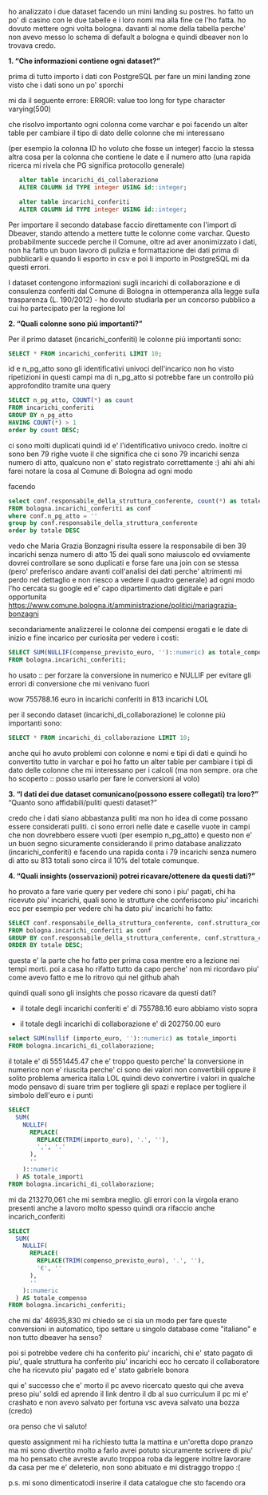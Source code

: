 ho analizzato i due dataset facendo un mini landing su postres. ho fatto un po' di casino con le due tabelle e i loro nomi ma alla fine ce l'ho fatta. ho dovuto mettere ogni volta bologna. davanti al nome della tabella perche' non avevo messo lo schema di default a bologna e quindi dbeaver non lo trovava credo.


**1. “Che informazioni contiene ogni dataset?”**

prima di tutto importo i dati con PostgreSQL per fare un mini landing zone visto che i dati sono un po' sporchi

mi da il seguente errore:
ERROR: value too long for type character varying(500)

che risolvo importanto ogni colonna come varchar 
e poi facendo un alter table per cambiare il tipo di dato delle colonne che mi interessano

(per esempio la colonna ID ho voluto che fosse un integer)
faccio la stessa altra cosa per la colonna che contiene le date e il numero atto (una rapida ricerca mi rivela che PG significa protocollo generale)


```sql 
   alter table incarichi_di_collaborazione 
   ALTER COLUMN id TYPE integer USING id::integer;

   alter table incarichi_conferiti 
   ALTER COLUMN id TYPE integer USING id::integer;
```

Per importare il secondo database faccio direttamente con l'import di Dbeaver, stando attendo a mettere tutte le colonne come varchar.
Questo probabilmente succede perche il Comune, oltre ad aver anonimizzato i dati, non ha fatto un buon lavoro di pulizia e formattazione dei dati prima di pubblicarli e quando li esporto in csv e poi li importo in PostgreSQL mi da questi errori.

I dataset contengono informazioni sugli incarichi di collaborazione e di consulenza conferiti dal Comune di Bologna in ottemperanza alla legge sulla trasparenza (L. 190/2012) - ho dovuto studiarla per un concorso pubblico a cui ho partecipato per la regione lol

**2. “Quali colonne sono piú importanti?”**

Per il primo dataset (incarichi_conferiti) le colonne piú importanti sono:

```sql
SELECT * FROM incarichi_conferiti LIMIT 10;
```

id e n_pg_atto sono gli identificativi univoci dell'incarico
non ho visto ripetizioni in questi campi ma di n_pg_atto si potrebbe fare un controllo piú approfondito tramite una query

```sql 
SELECT n_pg_atto, COUNT(*) as count
FROM incarichi_conferiti
GROUP BY n_pg_atto
HAVING COUNT(*) > 1
order by count DESC;
```
ci sono molti duplicati quindi id e' l'identificativo univoco credo.
inoltre ci sono ben 79 righe vuote il che significa che ci sono 79 incarichi senza numero di atto, qualcuno non e' stato registrato correttamente :) ahi ahi ahi
farei notare la cosa al Comune di Bologna ad ogni modo

facendo
```sql
select conf.responsabile_della_struttura_conferente, count(*) as totale
FROM bologna.incarichi_conferiti as conf
where conf.n_pg_atto = ''
group by conf.responsabile_della_struttura_conferente 
order by totale DESC
```

vedo che Maria Grazia Bonzagni risulta essere la responsabile di ben 39 incarichi senza numero di atto 15 dei quali sono maiuscolo ed ovviamente dovrei controllare se sono duplicati e forse fare una join con se stessa (pero' preferisco andare avanti coll'analisi dei dati perche' altrimenti mi perdo nel dettaglio e non riesco a vedere il quadro generale) ad ogni modo l'ho cercata su google ed e' capo dipartimento dati digitale e pari opportunita
https://www.comune.bologna.it/amministrazione/politici/mariagrazia-bonzagni

secondariamente analizzerei le colonne dei compensi erogati e le date di inizio e fine incarico per curiosita
per vedere i costi:

```sql
SELECT SUM(NULLIF(compenso_previsto_euro, '')::numeric) as totale_compenso
FROM bologna.incarichi_conferiti;
```   

ho usato :: per forzare la conversione in numerico e NULLIF per evitare gli errori di conversione che mi venivano fuori

wow 755788.16 euro in incarichi conferiti in 813 incarichi LOL

per il secondo dataset (incarichi_di_collaborazione) le colonne piú importanti sono:

```sql
SELECT * FROM incarichi_di_collaborazione LIMIT 10;
```   

anche qui ho avuto problemi con colonne e nomi e tipi di dati e quindi ho convertito tutto in varchar e poi ho fatto un alter table per cambiare i tipi di dato delle colonne che mi interessano per i calcoli (ma non sempre. ora che ho scoperto ::  posso usarlo per fare le conversioni al volo)


**3. “I dati dei due dataset comunicano(possono essere collegati) tra loro?”**
“Quanto sono affidabili/puliti questi dataset?”


credo che i dati siano abbastanza puliti ma non ho idea di come possano essere considerati puliti. ci sono errori nelle date e caselle vuote in campi che non dovrebbero essere vuoti (per esempio n_pg_atto) e questo non e' un buon segno sicuramente
considerando il primo database analizzato (incarichi_conferiti) e facendo una rapida conta i 79 incarichi senza numero di atto su 813 totali sono circa il 10% del totale comunque.

**4. “Quali insights (osservazioni) potrei ricavare/ottenere da questi dati?”**

ho provato a fare varie query per vedere chi sono i piu' pagati, chi ha ricevuto piu' incarichi, quali sono le strutture che conferiscono piu' incarichi ecc
per esempio per vedere chi ha dato piu' incarichi ho fatto:

```sql
SELECT conf.responsabile_della_struttura_conferente, conf.struttura_conferente, COUNT(conf.responsabile_della_struttura_conferente) as totale
FROM bologna.incarichi_conferiti as conf
GROUP BY conf.responsabile_della_struttura_conferente, conf.struttura_conferente 
ORDER BY totale DESC;
```   
questa e' la parte che ho fatto per prima cosa mentre ero a lezione nei tempi morti.
poi a casa ho rifatto tutto da capo perche' non mi ricordavo piu' come avevo fatto e me lo ritrovo qui nel github ahah

quindi quali sono gli insights che posso ricavare da questi dati?
- il totale degli incarichi conferiti e' di 755788.16 euro abbiamo visto sopra

- il totale degli incarichi di collaborazione e' di 202750.00 euro

```sql
select SUM(nullif (importo_euro, '')::numeric) as totale_importi
FROM bologna.incarichi_di_collaborazione;
```
il totale e' di 5551445.47 che e' troppo
questo perche' la conversione in numerico non e' riuscita perche' ci sono dei valori non convertibili oppure il solito problema america italia LOL
quindi devo convertire i valori in qualche modo
pensavo di suare trim per togliere gli spazi e replace per togliere il simbolo dell'euro e i punti 

```sql
SELECT 
  SUM(
    NULLIF(
      REPLACE(
        REPLACE(TRIM(importo_euro), '.', ''), 
        ',', '.'
      ), 
      ''
    )::numeric
  ) AS totale_importi
FROM bologna.incarichi_di_collaborazione;
```
mi da 213270,061 che mi sembra meglio. gli errori con la virgola erano presenti anche a lavoro molto spesso 
quindi ora rifaccio anche incarich_conferiti

```sql
SELECT 
  SUM(
    NULLIF(
      REPLACE(
        REPLACE(TRIM(compenso_previsto_euro), '.', ''), 
        '€', ''
      ), 
      ''
    )::numeric
  ) AS totale_compenso
FROM bologna.incarichi_conferiti;
```

che mi da' 46935,830
mi chiedo se ci sia un modo per fare queste conversioni in automatico, tipo settare u singolo database come "italiano" e non tutto dbeaver
ha senso?

poi si potrebbe vedere chi ha conferito piu' incarichi, chi e' stato pagato di piu', quale struttura ha conferito piu' incarichi ecc
ho cercato il collaboratore che ha ricevuto piu' pagato ed e' stato gabriele bonora 

qui e' successo che e' morto il pc
avevo ricercato questo qui che aveva preso piu' soldi ed aprendo il link dentro il db al suo curriculum il pc mi e' crashato
e non avevo salvato
per fortuna vsc aveva salvato una bozza (credo)

ora penso che vi saluto!

questo assignment mi ha richiesto tutta la mattina e un'oretta dopo pranzo ma mi sono divertito molto a farlo
avrei potuto sicuramente scrivere di piu' ma ho pensato che avreste avuto troppoa roba da leggere
inoltre lavorare da casa per me e' deleterio, non sono abituato e mi distraggo troppo :(

  p.s. mi sono dimenticatodi inserire il data catalogue che sto facendo ora

 

